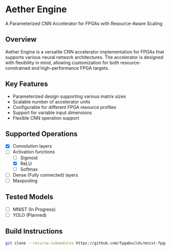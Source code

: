 # Aether Engine
A Parameterized CNN Accelerator for FPGAs with Resource-Aware Scaling

## Overview
Aether Engine is a versatile CNN accelerator implementation for FPGAs that supports various neural network architectures. The accelerator is designed with flexibility in mind, allowing customization for both resource-constrained and high-performance FPGA targets.

## Key Features
- Parameterized design supporting various matrix sizes
- Scalable number of accelerator units
- Configurable for different FPGA resource profiles
- Support for variable input dimensions
- Flexible CNN operation support

## Supported Operations
- [x] Convolution layers
- [ ] Activation functions
  - [ ] Sigmoid
  - [x] ReLU
  - [ ] Softmax
- [ ] Dense (Fully connected) layers
- [ ] Maxpooling

## Tested Models
- [ ] MNIST (In Progress)
- [ ] YOLO (Planned)

## Build Instructions
```bash
git clone --recurse-submodules https://github.com/fpgabuilds/mnist-fpga.git
```
